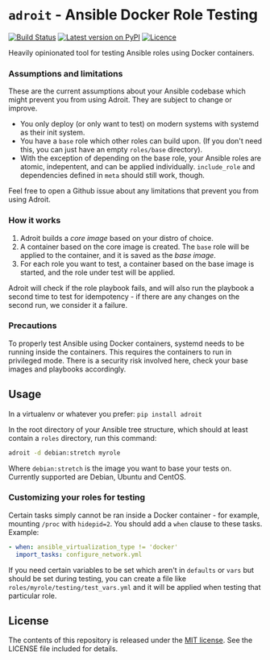 # `adroit` - Ansible Docker Role Testing

[![Build Status](https://travis-ci.org/anlutro/adroit.svg?branch=master)](https://travis-ci.org/anlutro/adroit)
[![Latest version on PyPI](https://img.shields.io/pypi/v/adroit.svg?maxAge=2592000)](https://pypi.org/project/adroit)
[![Licence](https://img.shields.io/badge/license-MIT-blue.svg)](https://opensource.org/licenses/MIT)

Heavily opinionated tool for testing Ansible roles using Docker containers.

### Assumptions and limitations

These are the current assumptions about your Ansible codebase which might prevent you from using Adroit. They are subject to change or improve.

- You only deploy (or only want to test) on modern systems with systemd as their init system.
- You have a `base` role which other roles can build upon. (If you don't need this, you can just have an empty `roles/base` directory).
- With the exception of depending on the base role, your Ansible roles are atomic, indepentent, and can be applied individually. `include_role` and dependencies defined in `meta` should still work, though.

Feel free to open a Github issue about any limitations that prevent you from using Adroit.

### How it works

1. Adroit builds a *core image* based on your distro of choice.
2. A container based on the core image is created. The `base` role will be applied to the container, and it is saved as the *base image*.
3. For each role you want to test, a container based on the base image is started, and the role under test will be applied.

Adroit will check if the role playbook fails, and will also run the playbook a second time to test for idempotency - if there are any changes on the second run, we consider it a failure.

### Precautions

To properly test Ansible using Docker containers, systemd needs to be running inside the containers. This requires the containers to run in privileged mode. There is a security risk involved here, check your base images and playbooks accordingly.

## Usage

In a virtualenv or whatever you prefer: `pip install adroit`

In the root directory of your Ansible tree structure, which should at least contain a `roles` directory, run this command:

```bash
adroit -d debian:stretch myrole
```

Where `debian:stretch` is the image you want to base your tests on. Currently supported are Debian, Ubuntu and CentOS.

### Customizing your roles for testing

Certain tasks simply cannot be ran inside a Docker container - for example, mounting `/proc` with `hidepid=2`. You should add a `when` clause to these tasks. Example:

```yaml
- when: ansible_virtualization_type != 'docker'
  import_tasks: configure_network.yml
```

If you need certain variables to be set which aren't in `defaults` or `vars` but should be set during testing, you can create a file like `roles/myrole/testing/test_vars.yml` and it will be applied when testing that particular role.

## License

The contents of this repository is released under the [MIT license](http://opensource.org/licenses/MIT). See the LICENSE file included for details.
